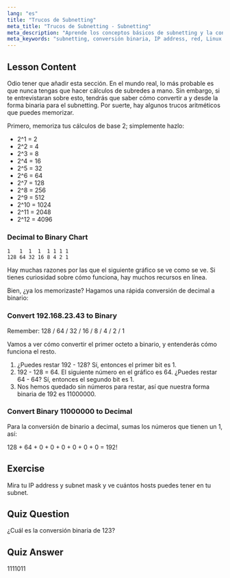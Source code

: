 ```yaml
---
lang: "es"
title: "Trucos de Subnetting"
meta_title: "Trucos de Subnetting - Subnetting"
meta_description: "Aprende los conceptos básicos de subnetting y la conversión binaria para redes. Comprende las IP addresses y subnet masks con esta guía amigable para principiantes. ¡Empieza a aprender ahora!"
meta_keywords: "subnetting, conversión binaria, IP address, red, Linux networking, principiante, tutorial, guía"
---
```


## Lesson Content

Odio tener que añadir esta sección. En el mundo real, lo más probable es que nunca tengas que hacer cálculos de subredes a mano. Sin embargo, si te entrevistaran sobre esto, tendrás que saber cómo convertir a y desde la forma binaria para el subnetting. Por suerte, hay algunos trucos aritméticos que puedes memorizar.

Primero, memoriza tus cálculos de base 2; simplemente hazlo:

- 2^1 = 2
- 2^2 = 4
- 2^3 = 8
- 2^4 = 16
- 2^5 = 32
- 2^6 = 64
- 2^7 = 128
- 2^8 = 256
- 2^9 = 512
- 2^10 = 1024
- 2^11 = 2048
- 2^12 = 4096

### Decimal to Binary Chart

```plaintext
1   1  1  1  1 1 1 1
128 64 32 16 8 4 2 1
```

Hay muchas razones por las que el siguiente gráfico se ve como se ve. Si tienes curiosidad sobre cómo funciona, hay muchos recursos en línea.

Bien, ¿ya los memorizaste? Hagamos una rápida conversión de decimal a binario:

### Convert 192.168.23.43 to Binary

Remember: 128 / 64 / 32 / 16 / 8 / 4 / 2 / 1

Vamos a ver cómo convertir el primer octeto a binario, y entenderás cómo funciona el resto.

1. ¿Puedes restar 192 - 128? Sí, entonces el primer bit es 1.
2. 192 - 128 = 64. El siguiente número en el gráfico es 64. ¿Puedes restar 64 - 64? Sí, entonces el segundo bit es 1.
3. Nos hemos quedado sin números para restar, así que nuestra forma binaria de 192 es 11000000.

### Convert Binary 11000000 to Decimal

Para la conversión de binario a decimal, sumas los números que tienen un 1, así:

128 + 64 + 0 + 0 + 0 + 0 + 0 + 0 = 192!

## Exercise

Mira tu IP address y subnet mask y ve cuántos hosts puedes tener en tu subnet.

## Quiz Question

¿Cuál es la conversión binaria de 123?

## Quiz Answer

1111011
